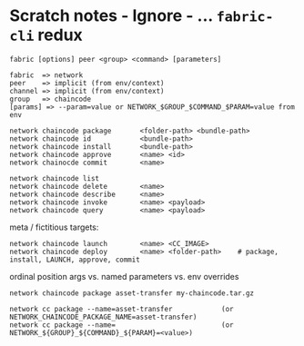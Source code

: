 


# Scratch notes - Ignore - ... `fabric-cli` redux

`fabric [options] peer <group> <command> [parameters]`

```
fabric  => network 
peer    => implicit (from env/context)
channel => implicit (from env/context)
group   => chaincode 
[params] => --param=value or NETWORK_$GROUP_$COMMAND_$PARAM=value from env 
```

```shell
network chaincode package       <folder-path> <bundle-path> 
network chaincode id            <bundle-path> 
network chaincode install       <bundle-path> 
network chaincode approve       <name> <id> 
network chainocde commit        <name> 
```

```shell
network chaincode list 
network chaincode delete        <name> 
network chaincode describe      <name> 
network chaincode invoke        <name> <payload> 
network chaincode query         <name> <payload> 
```

meta / fictitious targets:
```
network chaincode launch        <name> <CC_IMAGE> 
network chaincode deploy        <name> <folder-path>    # package, install, LAUNCH, approve, commit 
```


ordinal position args vs. named parameters vs. env overrides
```shell
network chaincode package asset-transfer my-chaincode.tar.gz 

network cc package --name=asset-transfer            (or NETWORK_CHAINCODE_PACKAGE_NAME=asset-transfer)
network cc package --name=                          (or NETWORK_${GROUP}_${COMMAND}_${PARAM}=<value>)


```


